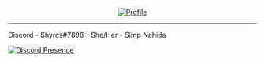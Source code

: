 <div align="center"><a href="https://discord.gg"><img alt="Profile" src="https://media.discordapp.net/attachments/996763314573029507/1096826435617951745/name.png?width=1431&height=376"></a></div>

---

Discord - Shyrcs#7898 - She/Her - Simp Nahida

[![Discord Presence](https://lanyard.cnrad.dev/api/996551523788128356?theme=light&bg=dfe1c9)](https://discord.com/users/996551523788128356)
